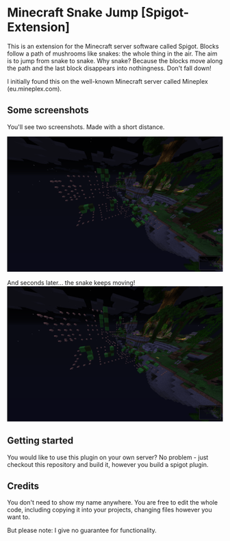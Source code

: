 # Minecraft Snake Jump [Spigot-Extension]

This is an extension for the Minecraft server software called Spigot. Blocks follow a path of mushrooms like snakes: the whole thing in the air. The aim is to jump from snake to snake. Why snake? Because the blocks move along the path and the last block disappears into nothingness. Don't fall down!

I initially found this on the well-known Minecraft server called Mineplex (eu.mineplex.com).

## Some screenshots
You'll see two screenshots. Made with a short distance.

![Night Jump and Run Parcours](docs/screenshot-1.png)

And seconds later... the snake keeps moving!
![Night Jump and Run Parcours Updated a few seconds later](docs/screenshot-2.png)

## Getting started

You would like to use this plugin on your own server? No problem - just checkout this repository and build it, however you build a spigot plugin.

## Credits

You don't need to show my name anywhere. You are free to edit the whole code, including copying it into your projects, changing files however you want to. 

But please note: I give no guarantee for functionality.
